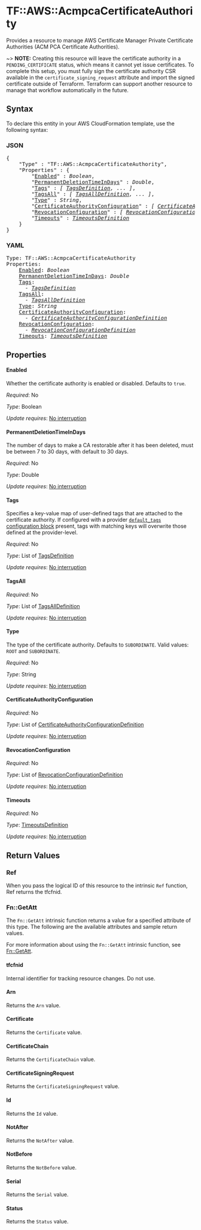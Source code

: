 # TF::AWS::AcmpcaCertificateAuthority

Provides a resource to manage AWS Certificate Manager Private Certificate Authorities (ACM PCA Certificate Authorities).

~> **NOTE:** Creating this resource will leave the certificate authority in a `PENDING_CERTIFICATE` status, which means it cannot yet issue certificates. To complete this setup, you must fully sign the certificate authority CSR available in the `certificate_signing_request` attribute and import the signed certificate outside of Terraform. Terraform can support another resource to manage that workflow automatically in the future.

## Syntax

To declare this entity in your AWS CloudFormation template, use the following syntax:

### JSON

<pre>
{
    "Type" : "TF::AWS::AcmpcaCertificateAuthority",
    "Properties" : {
        "<a href="#enabled" title="Enabled">Enabled</a>" : <i>Boolean</i>,
        "<a href="#permanentdeletiontimeindays" title="PermanentDeletionTimeInDays">PermanentDeletionTimeInDays</a>" : <i>Double</i>,
        "<a href="#tags" title="Tags">Tags</a>" : <i>[ <a href="tagsdefinition.md">TagsDefinition</a>, ... ]</i>,
        "<a href="#tagsall" title="TagsAll">TagsAll</a>" : <i>[ <a href="tagsalldefinition.md">TagsAllDefinition</a>, ... ]</i>,
        "<a href="#type" title="Type">Type</a>" : <i>String</i>,
        "<a href="#certificateauthorityconfiguration" title="CertificateAuthorityConfiguration">CertificateAuthorityConfiguration</a>" : <i>[ <a href="certificateauthorityconfigurationdefinition.md">CertificateAuthorityConfigurationDefinition</a>, ... ]</i>,
        "<a href="#revocationconfiguration" title="RevocationConfiguration">RevocationConfiguration</a>" : <i>[ <a href="revocationconfigurationdefinition.md">RevocationConfigurationDefinition</a>, ... ]</i>,
        "<a href="#timeouts" title="Timeouts">Timeouts</a>" : <i><a href="timeoutsdefinition.md">TimeoutsDefinition</a></i>
    }
}
</pre>

### YAML

<pre>
Type: TF::AWS::AcmpcaCertificateAuthority
Properties:
    <a href="#enabled" title="Enabled">Enabled</a>: <i>Boolean</i>
    <a href="#permanentdeletiontimeindays" title="PermanentDeletionTimeInDays">PermanentDeletionTimeInDays</a>: <i>Double</i>
    <a href="#tags" title="Tags">Tags</a>: <i>
      - <a href="tagsdefinition.md">TagsDefinition</a></i>
    <a href="#tagsall" title="TagsAll">TagsAll</a>: <i>
      - <a href="tagsalldefinition.md">TagsAllDefinition</a></i>
    <a href="#type" title="Type">Type</a>: <i>String</i>
    <a href="#certificateauthorityconfiguration" title="CertificateAuthorityConfiguration">CertificateAuthorityConfiguration</a>: <i>
      - <a href="certificateauthorityconfigurationdefinition.md">CertificateAuthorityConfigurationDefinition</a></i>
    <a href="#revocationconfiguration" title="RevocationConfiguration">RevocationConfiguration</a>: <i>
      - <a href="revocationconfigurationdefinition.md">RevocationConfigurationDefinition</a></i>
    <a href="#timeouts" title="Timeouts">Timeouts</a>: <i><a href="timeoutsdefinition.md">TimeoutsDefinition</a></i>
</pre>

## Properties

#### Enabled

Whether the certificate authority is enabled or disabled. Defaults to `true`.

_Required_: No

_Type_: Boolean

_Update requires_: [No interruption](https://docs.aws.amazon.com/AWSCloudFormation/latest/UserGuide/using-cfn-updating-stacks-update-behaviors.html#update-no-interrupt)

#### PermanentDeletionTimeInDays

The number of days to make a CA restorable after it has been deleted, must be between 7 to 30 days, with default to 30 days.

_Required_: No

_Type_: Double

_Update requires_: [No interruption](https://docs.aws.amazon.com/AWSCloudFormation/latest/UserGuide/using-cfn-updating-stacks-update-behaviors.html#update-no-interrupt)

#### Tags

Specifies a key-value map of user-defined tags that are attached to the certificate authority. If configured with a provider [`default_tags` configuration block](/docs/providers/aws/index.html#default_tags-configuration-block) present, tags with matching keys will overwrite those defined at the provider-level.

_Required_: No

_Type_: List of <a href="tagsdefinition.md">TagsDefinition</a>

_Update requires_: [No interruption](https://docs.aws.amazon.com/AWSCloudFormation/latest/UserGuide/using-cfn-updating-stacks-update-behaviors.html#update-no-interrupt)

#### TagsAll

_Required_: No

_Type_: List of <a href="tagsalldefinition.md">TagsAllDefinition</a>

_Update requires_: [No interruption](https://docs.aws.amazon.com/AWSCloudFormation/latest/UserGuide/using-cfn-updating-stacks-update-behaviors.html#update-no-interrupt)

#### Type

The type of the certificate authority. Defaults to `SUBORDINATE`. Valid values: `ROOT` and `SUBORDINATE`.

_Required_: No

_Type_: String

_Update requires_: [No interruption](https://docs.aws.amazon.com/AWSCloudFormation/latest/UserGuide/using-cfn-updating-stacks-update-behaviors.html#update-no-interrupt)

#### CertificateAuthorityConfiguration

_Required_: No

_Type_: List of <a href="certificateauthorityconfigurationdefinition.md">CertificateAuthorityConfigurationDefinition</a>

_Update requires_: [No interruption](https://docs.aws.amazon.com/AWSCloudFormation/latest/UserGuide/using-cfn-updating-stacks-update-behaviors.html#update-no-interrupt)

#### RevocationConfiguration

_Required_: No

_Type_: List of <a href="revocationconfigurationdefinition.md">RevocationConfigurationDefinition</a>

_Update requires_: [No interruption](https://docs.aws.amazon.com/AWSCloudFormation/latest/UserGuide/using-cfn-updating-stacks-update-behaviors.html#update-no-interrupt)

#### Timeouts

_Required_: No

_Type_: <a href="timeoutsdefinition.md">TimeoutsDefinition</a>

_Update requires_: [No interruption](https://docs.aws.amazon.com/AWSCloudFormation/latest/UserGuide/using-cfn-updating-stacks-update-behaviors.html#update-no-interrupt)

## Return Values

### Ref

When you pass the logical ID of this resource to the intrinsic `Ref` function, Ref returns the tfcfnid.

### Fn::GetAtt

The `Fn::GetAtt` intrinsic function returns a value for a specified attribute of this type. The following are the available attributes and sample return values.

For more information about using the `Fn::GetAtt` intrinsic function, see [Fn::GetAtt](https://docs.aws.amazon.com/AWSCloudFormation/latest/UserGuide/intrinsic-function-reference-getatt.html).

#### tfcfnid

Internal identifier for tracking resource changes. Do not use.

#### Arn

Returns the <code>Arn</code> value.

#### Certificate

Returns the <code>Certificate</code> value.

#### CertificateChain

Returns the <code>CertificateChain</code> value.

#### CertificateSigningRequest

Returns the <code>CertificateSigningRequest</code> value.

#### Id

Returns the <code>Id</code> value.

#### NotAfter

Returns the <code>NotAfter</code> value.

#### NotBefore

Returns the <code>NotBefore</code> value.

#### Serial

Returns the <code>Serial</code> value.

#### Status

Returns the <code>Status</code> value.

